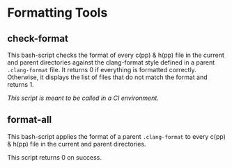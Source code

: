 # Formatting Tools

## check-format

This bash-script checks the format of every c(pp) & h(pp) file in the current and parent directories against the clang-format style defined in a parent `.clang-format` file.
It returns 0 if everything is formatted correctly.
Otherwise, it displays the list of files that do not match the format and returns 1.

_This script is meant to be called in a CI environment._

## format-all

This bash-script applies the format of a parent `.clang-format` to every c(pp) & h(pp) file in the current and parent directories.

This script returns 0 on success.
